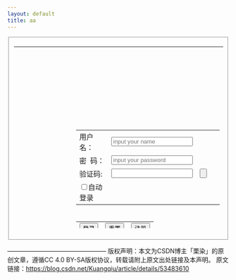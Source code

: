 ```yaml
---
layout: default
title: aa
---
```

<!DOCTYPE html>
<html lang="en">
<head>
  <meta charset="UTF-8">
  <title>静态页面登录测试</title> 
 
 <script language="javascript">
 window.onload = function() {
  createCode()
 }
 var code; //在全局定义验证码 
 function createCode() {
  code = "";
  var codeLength = 4; //验证码的长度 
  var checkCode = document.getElementById("code");
  var random = new Array(0, 1, 2, 3, 4, 5, 6, 7, 8, 9, 'A', 'B', 'C', 'D', 'E', 'F', 'G', 'H', 'I', 'J', 'K', 'L', 'M', 'N', 'O', 'P', 'Q', 'R',
   'S', 'T', 'U', 'V', 'W', 'X', 'Y', 'Z'); //随机数 
  for(var i = 0; i < codeLength; i++) { //循环操作 
  var index = Math.floor(Math.random() * 36); //取得随机数的索引（0~35） 
   code += random[index]; //根据索引取得随机数加到code上 
  }
  checkCode.value = code; //把code值赋给验证码 
 }
 //校验验证码 
function validateLogin(){
    var sUserName = document.frmLogin.username.value ;
    var sPassword = document.frmLogin.password.value ;
    var inputCode = document.frmLogin.text_code.value;
    /*var sinputCode =document.frmLogin.inputcode.value ;  */
    if ((sUserName.length <= 0) || (sUserName=="")){
     alert("请输入用户名!");
     return false ;
    }
     
    if ((sPassword.length <= 0) || (sPassword=="")){
     alert("请输入密码!");
     return false ;
    }
    if ((inputCode.length<= 0) || (inputCode==NULL)){
        alert("请输入验证码!");
        return false ;
       }
   } 
  </script>
</head>
<body >
<fieldset>
<table background="images\e.jpg " width="933" height="412">
 <tr height="170">
 <td width="570px"> </td>
 <td> </td>
 </tr> 
 <tr>
<td> </td>        
<td><table>
<form method ="POST" action="http://localhost:8080/test/hello.html?login=%B5%C7%C2%BC" name="frmLogin"  >
 <tr>
 <td><label for="username">用户名：</label></td>
 <td><input type="text" name="username"  id="username" placeholder="input your name" size="20" maxlength="20" /></td>
 <td > </td>
 <td> </td>
 </tr>
 <tr>
 <td><label for="password">密  码：</label></td>
 <td><input type="password" name="password" id="password" placeholder="input your password" size="20" maxlength="20" )  this.value='';" /></td>
 <td> </td>
 <td> </td>
 </tr>
 <tr>
 <td><label for="text_code">验证码:</label></td>
 <td><input type="text" size="" name="text_code" id="text_code" /></td>
 <td><input type="button" id="code" onclick="createCode()" name=""></td>
 </tr>
 <tr>
 <td><input type="checkbox" name="zlogin" value="1">自动登录</td>
 </tr>
 </table>
 </td>
  <tr>
  <td> </td>   
  <td><table>
   <tr>
  <td><input type="submit" name="login" value="登录" onClick="return validateLogin()"/></td>
  <td><input type="reset" name="rs" value="重置"></td>
  <td><input type="button" name="button" value="注册" onclick="window.location.href='https://www.w3school.com.cn/jsref/event_onfocus.asp'"></td>
  </tr>
 </tr>
 </table>
 </td>
 </table>
</fieldset>
</form>
 
</body>

————————————————
版权声明：本文为CSDN博主「栗染」的原创文章，遵循CC 4.0 BY-SA版权协议，转载请附上原文出处链接及本声明。
原文链接：https://blog.csdn.net/Kuangqiu/article/details/53483610